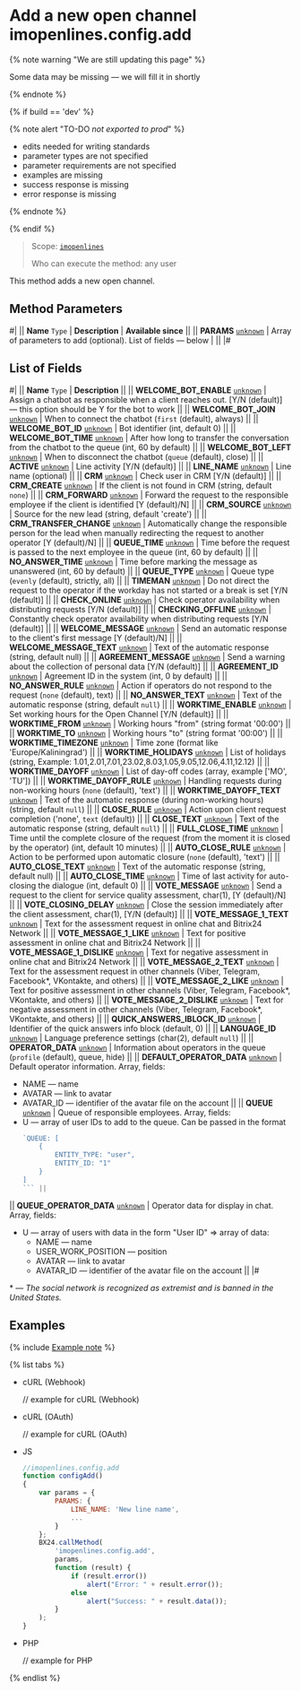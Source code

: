 # Add a new open channel imopenlines.config.add

{% note warning "We are still updating this page" %}

Some data may be missing — we will fill it in shortly

{% endnote %}

{% if build == 'dev' %}

{% note alert "TO-DO _not exported to prod_" %}

- edits needed for writing standards
- parameter types are not specified
- parameter requirements are not specified
- examples are missing
- success response is missing
- error response is missing

{% endnote %}

{% endif %}

> Scope: [`imopenlines`](../../scopes/permissions.md)
>
> Who can execute the method: any user

This method adds a new open channel.

## Method Parameters

#|
|| **Name**
`Type`  | **Description** | **Available since** ||
|| **PARAMS**
[`unknown`](../../data-types.md) | Array of parameters to add (optional). List of fields — below | ||
|#

## List of Fields

#|
|| **Name**
`Type` | **Description** ||
|| **WELCOME_BOT_ENABLE**
[`unknown`](../../data-types.md) | Assign a chatbot as responsible when a client reaches out. [Y/N (default)] — this option should be Y for the bot to work ||
|| **WELCOME_BOT_JOIN**
[`unknown`](../../data-types.md) | When to connect the chatbot (`first` (default), always) ||
|| **WELCOME_BOT_ID**
[`unknown`](../../data-types.md) | Bot identifier (int, default 0) ||
|| **WELCOME_BOT_TIME**
[`unknown`](../../data-types.md) | After how long to transfer the conversation from the chatbot to the queue (int, 60 by default) ||
|| **WELCOME_BOT_LEFT**
[`unknown`](../../data-types.md) | When to disconnect the chatbot (`queue` (default), close) ||
|| **ACTIVE**
[`unknown`](../../data-types.md) | Line activity [Y/N (default)] ||
|| **LINE_NAME**
[`unknown`](../../data-types.md) | Line name (optional) ||
|| **CRM**
[`unknown`](../../data-types.md) | Check user in CRM [Y/N (default)] ||
|| **CRM_CREATE**
[`unknown`](../../data-types.md) | If the client is not found in CRM (string, default `none`) ||
|| **CRM_FORWARD**
[`unknown`](../../data-types.md) | Forward the request to the responsible employee if the client is identified [Y (default)/N] ||
|| **CRM_SOURCE**
[`unknown`](../../data-types.md) | Source for the new lead (string, default 'create') ||
|| **CRM_TRANSFER_CHANGE**
[`unknown`](../../data-types.md) | Automatically change the responsible person for the lead when manually redirecting the request to another operator [Y (default)/N] ||
|| **QUEUE_TIME**
[`unknown`](../../data-types.md) | Time before the request is passed to the next employee in the queue (int, 60 by default) ||
|| **NO_ANSWER_TIME**
[`unknown`](../../data-types.md) | Time before marking the message as unanswered (int, 60 by default) ||
|| **QUEUE_TYPE**
[`unknown`](../../data-types.md) | Queue type (`evenly` (default), strictly, all) ||
|| **TIMEMAN**
[`unknown`](../../data-types.md) | Do not direct the request to the operator if the workday has not started or a break is set [Y/N (default)] ||
|| **CHECK_ONLINE**
[`unknown`](../../data-types.md) | Check operator availability when distributing requests [Y/N (default)] ||
|| **CHECKING_OFFLINE**
[`unknown`](../../data-types.md) | Constantly check operator availability when distributing requests [Y/N (default)] ||
|| **WELCOME_MESSAGE**
[`unknown`](../../data-types.md) | Send an automatic response to the client's first message [Y (default)/N] ||
|| **WELCOME_MESSAGE_TEXT**
[`unknown`](../../data-types.md) | Text of the automatic response (string, default null) ||
|| **AGREEMENT_MESSAGE**
[`unknown`](../../data-types.md) | Send a warning about the collection of personal data [Y/N (default)] ||
|| **AGREEMENT_ID**
[`unknown`](../../data-types.md) | Agreement ID in the system (int, 0 by default) ||
|| **NO_ANSWER_RULE**
[`unknown`](../../data-types.md) | Action if operators do not respond to the request (`none` (default), text) ||
|| **NO_ANSWER_TEXT**
[`unknown`](../../data-types.md) | Text of the automatic response (string, default `null`) ||
|| **WORKTIME_ENABLE**
[`unknown`](../../data-types.md) | Set working hours for the Open Channel [Y/N (default)] ||
|| **WORKTIME_FROM**
[`unknown`](../../data-types.md) | Working hours "from" (string format '00:00') ||
|| **WORKTIME_TO**
[`unknown`](../../data-types.md) | Working hours "to" (string format '00:00') ||
|| **WORKTIME_TIMEZONE**
[`unknown`](../../data-types.md) | Time zone (format like 'Europe/Kaliningrad') ||
|| **WORKTIME_HOLIDAYS**
[`unknown`](../../data-types.md) | List of holidays (string, Example: 1.01,2.01,7.01,23.02,8.03,1.05,9.05,12.06,4.11,12.12) ||
|| **WORKTIME_DAYOFF**
[`unknown`](../../data-types.md) | List of day-off codes (array, example ['MO', 'TU']) ||
|| **WORKTIME_DAYOFF_RULE**
[`unknown`](../../data-types.md) | Handling requests during non-working hours (`none` (default), 'text') ||
|| **WORKTIME_DAYOFF_TEXT**
[`unknown`](../../data-types.md) | Text of the automatic response (during non-working hours) (string, default `null`) ||
|| **CLOSE_RULE**
[`unknown`](../../data-types.md) | Action upon client request completion ('none', `text` (default)) ||
|| **CLOSE_TEXT**
[`unknown`](../../data-types.md) | Text of the automatic response (string, default `null`) ||
|| **FULL_CLOSE_TIME**
[`unknown`](../../data-types.md) | Time until the complete closure of the request (from the moment it is closed by the operator) (int, default 10 minutes) ||
|| **AUTO_CLOSE_RULE**
[`unknown`](../../data-types.md) | Action to be performed upon automatic closure (`none` (default), 'text') ||
|| **AUTO_CLOSE_TEXT**
[`unknown`](../../data-types.md) | Text of the automatic response (string, default null) ||
|| **AUTO_CLOSE_TIME**
[`unknown`](../../data-types.md) | Time of last activity for auto-closing the dialogue (int, default 0) ||
|| **VOTE_MESSAGE**
[`unknown`](../../data-types.md) | Send a request to the client for service quality assessment, char(1), [Y (default)/N] ||
|| **VOTE_CLOSING_DELAY**
[`unknown`](../../data-types.md) | Close the session immediately after the client assessment, char(1), [Y/N (default)] ||
|| **VOTE_MESSAGE_1_TEXT**
[`unknown`](../../data-types.md) | Text for the assessment request in online chat and Bitrix24 Network ||
|| **VOTE_MESSAGE_1_LIKE**
[`unknown`](../../data-types.md) | Text for positive assessment in online chat and Bitrix24 Network ||
|| **VOTE_MESSAGE_1_DISLIKE**
[`unknown`](../../data-types.md) | Text for negative assessment in online chat and Bitrix24 Network ||
|| **VOTE_MESSAGE_2_TEXT**
[`unknown`](../../data-types.md) | Text for the assessment request in other channels (Viber, Telegram, Facebook*, VKontakte, and others) ||
|| **VOTE_MESSAGE_2_LIKE**
[`unknown`](../../data-types.md) | Text for positive assessment in other channels (Viber, Telegram, Facebook*, VKontakte, and others) ||
|| **VOTE_MESSAGE_2_DISLIKE**
[`unknown`](../../data-types.md) | Text for negative assessment in other channels (Viber, Telegram, Facebook*, VKontakte, and others) ||
|| **QUICK_ANSWERS_IBLOCK_ID**
[`unknown`](../../data-types.md) | Identifier of the quick answers info block (default, 0) ||
|| **LANGUAGE_ID**
[`unknown`](../../data-types.md) | Language preference settings (char(2), default `null`) ||
|| **OPERATOR_DATA**
[`unknown`](../../data-types.md) | Information about operators in the queue (`profile` (default), queue, hide) ||
|| **DEFAULT_OPERATOR_DATA**
[`unknown`](../../data-types.md) | Default operator information. Array, fields:
- NAME — name
- AVATAR — link to avatar
- AVATAR_ID — identifier of the avatar file on the account ||
|| **QUEUE**
[`unknown`](../../data-types.md) | Queue of responsible employees. Array, fields:
- U — array of user IDs to add to the queue. Can be passed in the format
    ```js
    `QUEUE: [
        {
            ENTITY_TYPE: "user",
            ENTITY_ID: "1"
        }
    ]
    ``` ||
|| **QUEUE_OPERATOR_DATA**
[`unknown`](../../data-types.md) | Operator data for display in chat. Array, fields:
- U — array of users with data in the form "User ID" => array of data:
  - NAME — name
  - USER_WORK_POSITION — position
  - AVATAR — link to avatar
  - AVATAR_ID — identifier of the avatar file on the account ||
|#

\* — *The social network is recognized as extremist and is banned in the United States.*


## Examples

{% include [Example note](../../../_includes/examples.md) %}

{% list tabs %}

- cURL (Webhook)

    // example for cURL (Webhook)

- cURL (OAuth)

    // example for cURL (OAuth)

- JS

    ```js
    //imopenlines.config.add
    function configAdd()
    {
        var params = {
            PARAMS: {
                LINE_NAME: 'New line name',
                ...
            }
        };
        BX24.callMethod(
            'imopenlines.config.add',
            params,
            function (result) {
                if (result.error())
                    alert("Error: " + result.error());
                else
                    alert("Success: " + result.data());
            }
        );
    }
    ```

- PHP

    // example for PHP

{% endlist %}